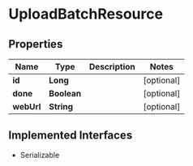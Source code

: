 

# UploadBatchResource

## Properties

Name | Type | Description | Notes
------------ | ------------- | ------------- | -------------
**id** | **Long** |  |  [optional]
**done** | **Boolean** |  |  [optional]
**webUrl** | **String** |  |  [optional]


## Implemented Interfaces

* Serializable


